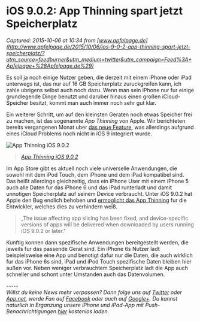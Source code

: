 # iOS 9.0.2: App Thinning spart jetzt Speicherplatz

_Captured: 2015-10-06 at 10:34 from [www.apfelpage.de](http://www.apfelpage.de/2015/10/06/ios-9-0-2-app-thinning-spart-jetzt-speicherplatz/?utm_source=feedburner&utm_medium=twitter&utm_campaign=Feed%3A+Apfelpage+%28Apfelpage.de%29)_

Es soll ja noch einige Nutzer geben, die derzeit mit einem iPhone oder iPad unterwegs ist, das nur auf 16 GB Speicherplatz zuruckgreifen kann, ich zahle ubrigens selbst auch noch dazu. Wenn man sein iPhone nur fur einige grundlegende Dinge benutzt und daruber hinaus einen großen iCloud-Speicher besitzt, kommt man auch immer noch sehr gut klar.

Ein weiterer Schritt, um auf den kleinsten Geraten noch etwas Speicher frei zu machen, ist das sogenannte _App Thinning_ von Apple. Wir berichteten bereits vergangenen Monat uber [das neue Feature](http://www.apfelpage.de/2015/09/25/schlanke-apps-mit-app-thinning-vorerst-nicht-moeglich/), was allerdings aufgrund eines iCloud Problems noch nicht in iOS 9 integriert wurde.

![App Thinning iOS 9.0.2](http://www.apfelpage.de/wp-content/uploads/2015/10/App-Thinning-iOS-9.0.2-570x328.jpg)

> _[App Thinning iOS 9.0.2](http://www.apfelpage.de/wp-content/uploads/2015/10/App-Thinning-iOS-9.0.2.jpg)_

Im App Store gibt es aktuell noch viele universelle Anwendungen, die sowohl mit dem iPod Touch, dem iPhone und dem iPad kompatibel sind. Das heißt allerdings gleichzeitig, dass ein iPhone User mit einem iPhone 5 auch alle Daten fur das iPhone 6 und das iPad runterladt und damit unnotigen Speicherplatz auf seinem Device verbraucht. Unter iOS 9.0.2 hat Apple den Bug endlich behoben und [ermoglicht das App Thinning](http://www.macrumors.com/2015/10/05/ios-9-app-slicing-now-available/) fur die Entwickler, welches dies zu verhindern weiß.

> „The issue affecting app slicing has been fixed, and device-specific versions of apps will be delivered when downloaded by users running iOS 9.0.2 or later."

Kunftig konnen dann spezifische Anwendungen bereitgestellt werden, die jeweils fur das passende Gerat sind. Ein iPhone 6s Nutzer ladt beispielsweise eine App und benotigt dafur nur die Daten, die auch wirklich fur das iPhone 6s sind, iPad und iPod Touch spezifische Daten bleiben hier außen vor. Neben weniger verbrauchtem Speicherplatz ladt die App auch schneller und schont unter Umstanden auch das Datenvolumen.

\-----  
_Willst du keine News mehr verpassen? Dann folge uns auf [Twitter](http://twitter.com/apfelpage_de) oder [App.net](https://alpha.app.net/apfelpage), werde Fan auf [Facebook](http://facebook.com/apfelpage) oder auch auf [Google+](https://plus.google.com/108150085602642835937). Du kannst naturlich in Erganzung unsere iPhone und iPad-App mit Push-Benachrichtigungen [hier](https://itunes.apple.com/de/app/apfelpage/id583304813?mt=8) kostenlos laden._
